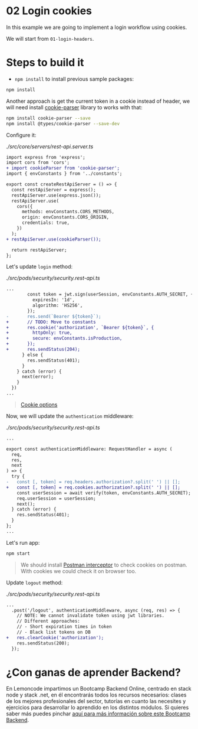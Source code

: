 # 02 Login cookies

In this example we are going to implement a login workflow using cookies.

We will start from `01-login-headers`.

# Steps to build it

- `npm install` to install previous sample packages:

```bash
npm install

```

Another approach is get the current token in a cookie instead of header, we will need install [cookie-parser](https://github.com/expressjs/cookie-parser#readme) library to works with that:

```bash
npm install cookie-parser --save
npm install @types/cookie-parser --save-dev
```

Configure it:

_./src/core/servers/rest-api.server.ts_

```diff
import express from 'express';
import cors from 'cors';
+ import cookieParser from 'cookie-parser';
import { envConstants } from '../constants';

export const createRestApiServer = () => {
  const restApiServer = express();
  restApiServer.use(express.json());
  restApiServer.use(
    cors({
      methods: envConstants.CORS_METHODS,
      origin: envConstants.CORS_ORIGIN,
      credentials: true,
    })
  );
+ restApiServer.use(cookieParser());

  return restApiServer;
};

```

Let's update `login` method:

_./src/pods/security/security.rest-api.ts_

```diff
...
        const token = jwt.sign(userSession, envConstants.AUTH_SECRET, {
          expiresIn: '1d',
          algorithm: 'HS256',
        });
-       res.send(`Bearer ${token}`);
+       // TODO: Move to constants
+       res.cookie('authorization', `Bearer ${token}`, {
+         httpOnly: true,
+         secure: envConstants.isProduction,
+       });
+       res.sendStatus(204);
      } else {
        res.sendStatus(401);
      }
    } catch (error) {
      next(error);
    }
  })
...

```

> [Cookie options](https://github.com/pillarjs/cookies#cookiesset-name--value---options--)

Now, we will update the `authentication` middleware:

_./src/pods/security/security.rest-api.ts_

```diff
...

export const authenticationMiddleware: RequestHandler = async (
  req,
  res,
  next
) => {
  try {
-   const [, token] = req.headers.authorization?.split(' ') || [];
+   const [, token] = req.cookies.authorization?.split(' ') || [];
    const userSession = await verify(token, envConstants.AUTH_SECRET);
    req.userSession = userSession;
    next();
  } catch (error) {
    res.sendStatus(401);
  }
};
...
```

Let's run app:

```bash
npm start

```

> We should install [Postman interceptor](https://chrome.google.com/webstore/detail/postman-interceptor/aicmkgpgakddgnaphhhpliifpcfhicfo) to check cookies on postman.
> With cookies we could check it on browser too.

Update `logout` method:

_./src/pods/security/security.rest-api.ts_

```diff
...
  .post('/logout', authenticationMiddleware, async (req, res) => {
    // NOTE: We cannot invalidate token using jwt libraries.
    // Different approaches:
    // - Short expiration times in token
    // - Black list tokens on DB
+   res.clearCookie('authorization');
    res.sendStatus(200);
  });

```

# ¿Con ganas de aprender Backend?

En Lemoncode impartimos un Bootcamp Backend Online, centrado en stack node y stack .net, en él encontrarás todos los recursos necesarios: clases de los mejores profesionales del sector, tutorías en cuanto las necesites y ejercicios para desarrollar lo aprendido en los distintos módulos. Si quieres saber más puedes pinchar [aquí para más información sobre este Bootcamp Backend](https://lemoncode.net/bootcamp-backend#bootcamp-backend/banner).
